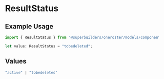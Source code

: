 # ResultStatus

## Example Usage

```typescript
import { ResultStatus } from "@superbuilders/oneroster/models/components";

let value: ResultStatus = "tobedeleted";
```

## Values

```typescript
"active" | "tobedeleted"
```